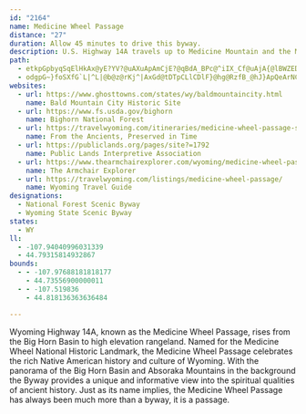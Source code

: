 ```yaml
---
id: "2164"
name: Medicine Wheel Passage
distance: "27"
duration: Allow 45 minutes to drive this byway.
description: U.S. Highway 14A travels up to Medicine Mountain and the Medicine Wheel National Historic Landmark.  Medicine Wheel Passage offers spectacular mountain views as well as a glimpse into Native American history.
path:
  - etkpGpbyqSqElHkAx@yE?YV?@uAXuApAmCjE?@qBdA_BPc@^iIX_Cf@uAjA{@lBWZEDa@dCu@hCgCvBkCrAuApBa@rIy@lF_A`E_DjDQEw@~@kBXqDEkByF{@eAiCSiA^oBrAiCr@{IXoAOEO[?u@s@s@qCuAoPwAsI[i@uA?[xHm@`D}@nByAxAsCnA_@jBPlEKpCe@z@y@j@w@FuAv@UfA?~BrH~KrGtL`HpPbArDf@`Fv@l@n@[RkDe@gDgBeH}AiJC_EfBf@x@~AbC~JjBrC|Dv@jB`A|@dCX`CPbFYfC_@rA_CxC[dD`@zCp@vAvDx@xCxAt@x@PjBKlBaElCqDrEKrEvAzMb@rAl@h@~AETsAUmEJyAfAkBz@CRTBr@
  - odgpG~}foSXfG`L|^L|@b@z@rKj^|AxGd@tDTpCLlCDlF}@hg@RzfB_@hJ}ApQeArNCfIXtE|Ibz@lA`JlBrJzIv^hAfGx@hHTlDTlHXhJJlHVb|@J`G\rGf@zG`Ijw@|@dH~AtI~Mdk@xA|DlBhDjB`CvC`CjFdCtQrHvCtBh[d[hFdGzFlJpBxDnAzCxAhFfCdQnCzMv@bKtAbL|Hdj@RlBHdCDlCGrFa@tEy@fFiAzEoNns@i@xB{@hCgChGqErH}JtNkL`M_AnAgCrEoAlCcAxCoDnMsAjGWhBWhEC`CH~CbA|ODpBIfFKrBSbBgBdJ{@zCwD~LyAvCmG~LcOpViFfKoBlGgAxGQxCDdMNdEElC]`Iq@rDcAxDqFxY_@vF^vQh@lJ?tEYrEe@dEiAnEqHvPiBbDaFpLy@dDyAtIuAhPYxGC~ENzFb@lBhBlGrBzFbDrKlB`IrBnNrDfMd@~B?fBSlBsE~XEvATfEbArDrDzKB`BO|Bc@`B}DzLmBrD_V|V_ItHw^zZiBhA}YlIaJ~BaA^yAz@oCdCuMzMiA`AaIjIye@zd@_NfNaCtDuCvFsh@nkAuP|_@o_@vbAgB|FuAxGu@fF{@`KQrECrEFnGbBtWxApPxBnZn@rUBfZFfB|@fHvClLXbCZrF?bCM|CiEnYo@zF_@tJC~DRxGRnChA~It@tD|BlI`Nlb@tZhaAh@`A~AvE~@lBtAzBpC~ClUbTbB`CtBdGlGx^RrB?rC_@vBUr@]r@cAfAq@^gC^o@EwF_B}BJu@^s@dAg@~AMlA?zBTbBrDhIfBdDn@t@x@d@nPfGx@l@dArBhArDRbDI`BmAfLeAdMUdAm@vBk@fA{GlJi@fC
websites:
  - url: https://www.ghosttowns.com/states/wy/baldmountaincity.html
    name: Bald Mountain City Historic Site
  - url: https://www.fs.usda.gov/bighorn
    name: Bighorn National Forest
  - url: https://travelwyoming.com/itineraries/medicine-wheel-passage-scenic-byway/
    name: From the Ancients, Preserved in Time
  - url: https://publiclands.org/pages/site?=1792
    name: Public Lands Interpretive Association
  - url: https://www.thearmchairexplorer.com/wyoming/medicine-wheel-passage.php
    name: The Armchair Explorer
  - url: https://travelwyoming.com/listings/medicine-wheel-passage/
    name: Wyoming Travel Guide
designations:
  - National Forest Scenic Byway
  - Wyoming State Scenic Byway
states:
  - WY
ll:
  - -107.94040996031339
  - 44.79315814932867
bounds:
  - - -107.97688181818177
    - 44.73556900000011
  - - -107.519836
    - 44.818136363636484

---
```


Wyoming Highway 14A, known as the Medicine Wheel Passage, rises from the Big Horn Basin to high elevation rangeland.  Named for the Medicine Wheel National Historic Landmark, the Medicine Wheel Passage celebrates the rich Native American history and culture of Wyoming.  With the panorama of the Big Horn Basin and Absoraka Mountains in the background the Byway provides a unique and informative view into the spiritual qualities of ancient history.  Just as its name implies, the Medicine Wheel Passage has always been much more than a byway, it is a passage.
